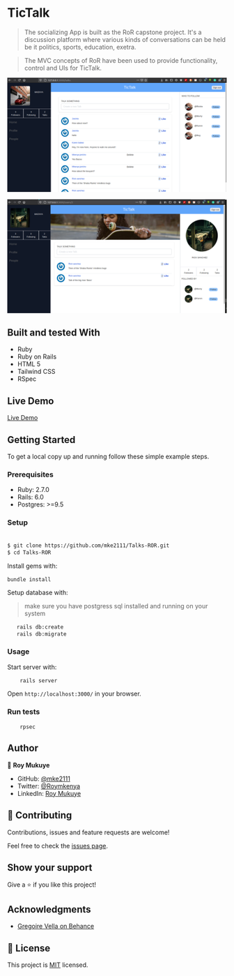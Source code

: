 # TicTalk

> The socializing App is built as the RoR capstone project. It's a discussion platform where various kinds of conversations can be held be it politics, sports, education, exetra.

> The MVC concepts of RoR have been used to provide functionality, control and UIs for TicTalk.

![screenshot](./screenshot1.png)

![screenshot](./screenshot2.png)

## Built and tested With

- Ruby
- Ruby on Rails
- HTML 5
- Tailwind CSS
- RSpec

## Live Demo

[Live Demo](https://dry-journey-50141.herokuapp.com)



## Getting Started

To get a local copy up and running follow these simple example steps.

### Prerequisites

- Ruby: 2.7.0
- Rails: 6.0
- Postgres: >=9.5

### Setup

~~~bash

$ git clone https://github.com/mke2111/Talks-ROR.git
$ cd Talks-ROR
~~~

Install gems with:

```
bundle install
```

Setup database with:

> make sure you have postgress sql installed and running on your system

```
   rails db:create
   rails db:migrate
```

### Usage

Start server with:

```
    rails server
```

Open `http://localhost:3000/` in your browser.

### Run tests

```
    rpsec 
```

## Author 

👤 **Roy Mukuye**

- GitHub: [@mke2111](https://github.com/mke2111)
- Twitter: [@Roymkenya](https://twitter.com/Roymkenya)
- LinkedIn: [Roy Mukuye](https://www.linkedin.com/in/roy-mukuye-42b07b1b4)



## 🤝 Contributing

Contributions, issues and feature requests are welcome!

Feel free to check the [issues page](https://github.com/mke2111/Talks-ROR/issues/).

## Show your support

Give a ⭐️ if you like this project!

## Acknowledgments

- [Gregoire Vella on Behance](https://www.behance.net/gregoirevella)

## 📝 License

This project is [MIT](https://opensource.org/licenses/MIT) licensed.



